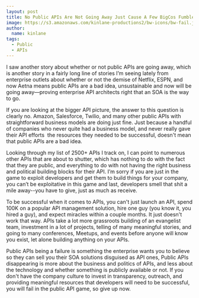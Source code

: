 ```yaml
---
layout: post
title: No Public APIs Are Not Going Away Just Cause A Few BigCos Fumble At It
image: https://s3.amazonaws.com/kinlane-productions2/bw-icons/bw-fail.jpg
author:
  name: kinlane
tags:
  - Public
  - APIs
---
```

I saw another story about whether or not public APIs are going away, which is another story in a fairly long line of stories I’m seeing lately from enterprise outlets about whether or not the demise of Netflix, ESPN, and now Aetna means public APIs are a bad idea, unsustainable and now will be going away—proving enterprise API architects right that an SOA is the way to go.

If you are looking at the bigger API picture, the answer to this question is clearly no. Amazon, Salesforce, Twilio, and many other public APIs with straightforward business models are doing just fine. Just because a handful of companies who never quite had a business model, and never really gave their API efforts  the resources they needed to be successful, doesn't mean that public APIs are a bad idea.

Looking through my list of 2500+ APIs I track on, I can point to numerous other APIs that are about to shutter, which has nothing to do with the fact that they are public, and everything to do with not having the right business and political building blocks for their API. I’m sorry if you are just in the game to exploit developers and get them to build things for your company, you can’t be exploitative in this game and last, developers smell that shit a mile away--you have to give, just as much as receive.

To be successful when it comes to APIs, you can't just launch an API, spend 100K on a popular API management solution, hire one guy (you know it, you hired a guy), and expect miracles within a couple months. It just doesn't work that way. APIs take a lot more grassroots building of an evangelist team, investment in a lot of projects, telling of many meaningful stories, and going to many conferences, Meetups, and events before anyone will know you exist, let alone building anything on your APIs.

Public APIs being a failure is something the enterprise wants you to believe so they can sell you their SOA solutions disguised as API ones, Public APIs disappearing is more about the business and politics of APIs, and less about the technology and whether something is publicly available or not. If you don't have the company culture to invest in transparency, outreach, and providing meaningful resources that developers will need to be successful, you will fail in the public API game, so give up now.